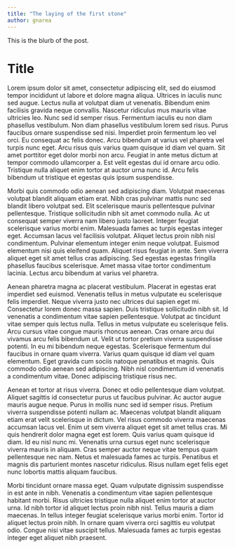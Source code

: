 ```yaml
---
title: "The laying of the first stone"
author: gnarea
---
```


This is the blurb of the post.

# Title

Lorem ipsum dolor sit amet, consectetur adipiscing elit, sed do eiusmod tempor incididunt ut labore et dolore magna aliqua. Ultrices in iaculis nunc sed augue. Lectus nulla at volutpat diam ut venenatis. Bibendum enim facilisis gravida neque convallis. Nascetur ridiculus mus mauris vitae ultricies leo. Nunc sed id semper risus. Fermentum iaculis eu non diam phasellus vestibulum. Non diam phasellus vestibulum lorem sed risus. Purus faucibus ornare suspendisse sed nisi. Imperdiet proin fermentum leo vel orci. Eu consequat ac felis donec. Arcu bibendum at varius vel pharetra vel turpis nunc eget. Arcu risus quis varius quam quisque id diam vel quam. Sit amet porttitor eget dolor morbi non arcu. Feugiat in ante metus dictum at tempor commodo ullamcorper a. Est velit egestas dui id ornare arcu odio. Tristique nulla aliquet enim tortor at auctor urna nunc id. Arcu felis bibendum ut tristique et egestas quis ipsum suspendisse.

Morbi quis commodo odio aenean sed adipiscing diam. Volutpat maecenas volutpat blandit aliquam etiam erat. Nibh cras pulvinar mattis nunc sed blandit libero volutpat sed. Elit scelerisque mauris pellentesque pulvinar pellentesque. Tristique sollicitudin nibh sit amet commodo nulla. Ac ut consequat semper viverra nam libero justo laoreet. Integer feugiat scelerisque varius morbi enim. Malesuada fames ac turpis egestas integer eget. Accumsan lacus vel facilisis volutpat. Aliquet lectus proin nibh nisl condimentum. Pulvinar elementum integer enim neque volutpat. Euismod elementum nisi quis eleifend quam. Aliquet risus feugiat in ante. Sem viverra aliquet eget sit amet tellus cras adipiscing. Sed egestas egestas fringilla phasellus faucibus scelerisque. Amet massa vitae tortor condimentum lacinia. Lectus arcu bibendum at varius vel pharetra.

Aenean pharetra magna ac placerat vestibulum. Placerat in egestas erat imperdiet sed euismod. Venenatis tellus in metus vulputate eu scelerisque felis imperdiet. Neque viverra justo nec ultrices dui sapien eget mi. Consectetur lorem donec massa sapien. Duis tristique sollicitudin nibh sit. Id venenatis a condimentum vitae sapien pellentesque. Volutpat ac tincidunt vitae semper quis lectus nulla. Tellus in metus vulputate eu scelerisque felis. Arcu cursus vitae congue mauris rhoncus aenean. Cras ornare arcu dui vivamus arcu felis bibendum ut. Velit ut tortor pretium viverra suspendisse potenti. In eu mi bibendum neque egestas. Scelerisque fermentum dui faucibus in ornare quam viverra. Varius quam quisque id diam vel quam elementum. Eget gravida cum sociis natoque penatibus et magnis. Quis commodo odio aenean sed adipiscing. Nibh nisl condimentum id venenatis a condimentum vitae. Donec adipiscing tristique risus nec.

Aenean et tortor at risus viverra. Donec et odio pellentesque diam volutpat. Aliquet sagittis id consectetur purus ut faucibus pulvinar. Ac auctor augue mauris augue neque. Purus in mollis nunc sed id semper risus. Pretium viverra suspendisse potenti nullam ac. Maecenas volutpat blandit aliquam etiam erat velit scelerisque in dictum. Vel risus commodo viverra maecenas accumsan lacus vel. Enim ut sem viverra aliquet eget sit amet tellus cras. Mi quis hendrerit dolor magna eget est lorem. Quis varius quam quisque id diam. Id eu nisl nunc mi. Venenatis urna cursus eget nunc scelerisque viverra mauris in aliquam. Cras semper auctor neque vitae tempus quam pellentesque nec nam. Netus et malesuada fames ac turpis. Penatibus et magnis dis parturient montes nascetur ridiculus. Risus nullam eget felis eget nunc lobortis mattis aliquam faucibus.

Morbi tincidunt ornare massa eget. Quam vulputate dignissim suspendisse in est ante in nibh. Venenatis a condimentum vitae sapien pellentesque habitant morbi. Risus ultricies tristique nulla aliquet enim tortor at auctor urna. Id nibh tortor id aliquet lectus proin nibh nisl. Tellus mauris a diam maecenas. In tellus integer feugiat scelerisque varius morbi enim. Tortor id aliquet lectus proin nibh. In ornare quam viverra orci sagittis eu volutpat odio. Congue nisi vitae suscipit tellus. Malesuada fames ac turpis egestas integer eget aliquet nibh praesent.
